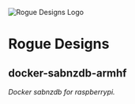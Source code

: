 ![Rogue Designs Logo](https://storage.googleapis.com/stiles-images/RogueLogo-256x158.png)

# Rogue Designs

## docker-sabnzdb-armhf

*Docker sabnzdb for raspberrypi.* 
